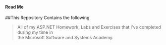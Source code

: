 #### Read Me

##This Repository Contains the following

> All of my ASP.NET Homework, Labs and Exercises that I've completed during my time in<br>
> the Microsoft Software and Systems Academy.
